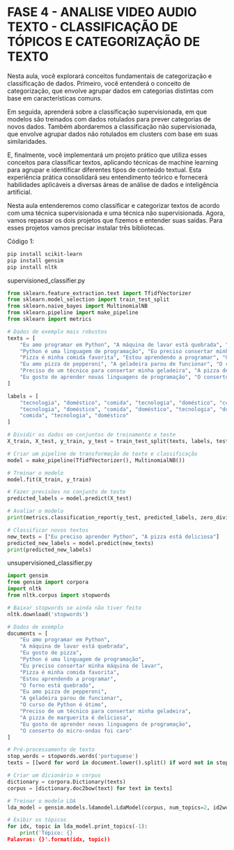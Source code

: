 # FASE 4 - ANALISE VIDEO AUDIO TEXTO - CLASSIFICAÇÃO DE TÓPICOS E CATEGORIZAÇÃO DE TEXTO

Nesta aula, você explorará conceitos fundamentais de categorização e classificação de dados. Primeiro, você entenderá o conceito de categorização, que envolve agrupar dados em categorias distintas com base em características comuns. 
            
Em seguida, aprenderá sobre a classificação supervisionada, em que modelos são treinados com dados rotulados para prever categorias de novos dados. Também abordaremos a classificação não supervisionada, que envolve agrupar dados não rotulados em clusters com base em suas similaridades. 

E, finalmente, você implementará um projeto prático que utiliza esses conceitos para classificar textos, aplicando técnicas de machine learning para agrupar e identificar diferentes tipos de conteúdo textual. Esta experiência prática consolidará seu entendimento teórico e fornecerá habilidades aplicáveis a diversas áreas de análise de dados e inteligência artificial.

Nesta aula entenderemos como classificar e categorizar textos de acordo com uma técnica supervisionada e uma técnica não supervisionada. Agora, vamos repassar os dois projetos que fizemos e entender suas saídas. Para esses projetos vamos precisar instalar três bibliotecas.

Código 1:
```sh
pip install scikit-learn
pip install gensim
pip install nltk
```

supervisioned_classifier.py
```python
from sklearn.feature_extraction.text import TfidfVectorizer
from sklearn.model_selection import train_test_split
from sklearn.naive_bayes import MultinomialNB
from sklearn.pipeline import make_pipeline
from sklearn import metrics

# Dados de exemplo mais robustos
texts = [
    "Eu amo programar em Python", "A máquina de lavar está quebrada", "Eu gosto de pizza", 
    "Python é uma linguagem de programação", "Eu preciso consertar minha máquina de lavar",
    "Pizza é minha comida favorita", "Estou aprendendo a programar", "O forno está quebrado",
    "Eu amo pizza de pepperoni", "A geladeira parou de funcionar", "O curso de Python é ótimo",
    "Preciso de um técnico para consertar minha geladeira", "A pizza de marguerita é deliciosa",
    "Eu gosto de aprender novas linguagens de programação", "O conserto do micro-ondas foi caro"
]

labels = [
    "tecnologia", "doméstico", "comida", "tecnologia", "doméstico", "comida", 
    "tecnologia", "doméstico", "comida", "doméstico", "tecnologia", "doméstico",
    "comida", "tecnologia", "doméstico"
]

# Dividir os dados em conjuntos de treinamento e teste
X_train, X_test, y_train, y_test = train_test_split(texts, labels, test_size=0.2, random_state=42)

# Criar um pipeline de transformação de texto e classificação
model = make_pipeline(TfidfVectorizer(), MultinomialNB())

# Treinar o modelo
model.fit(X_train, y_train)

# Fazer previsões no conjunto de teste
predicted_labels = model.predict(X_test)

# Avaliar o modelo
print(metrics.classification_report(y_test, predicted_labels, zero_division=0))

# Classificar novos textos
new_texts = ["Eu preciso aprender Python", "A pizza está deliciosa"]
predicted_new_labels = model.predict(new_texts)
print(predicted_new_labels)
```

unsupervisioned_classifier.py
```python
import gensim
from gensim import corpora
import nltk
from nltk.corpus import stopwords

# Baixar stopwords se ainda não tiver feito
nltk.download('stopwords')

# Dados de exemplo
documents = [
    "Eu amo programar em Python",
    "A máquina de lavar está quebrada",
    "Eu gosto de pizza",
    "Python é uma linguagem de programação",
    "Eu preciso consertar minha máquina de lavar",
    "Pizza é minha comida favorita",
    "Estou aprendendo a programar",
    "O forno está quebrado",
    "Eu amo pizza de pepperoni",
    "A geladeira parou de funcionar",
    "O curso de Python é ótimo",
    "Preciso de um técnico para consertar minha geladeira",
    "A pizza de marguerita é deliciosa",
    "Eu gosto de aprender novas linguagens de programação",
    "O conserto do micro-ondas foi caro"
]

# Pré-processamento de texto
stop_words = stopwords.words('portuguese')
texts = [[word for word in document.lower().split() if word not in stop_words] for document in documents]

# Criar um dicionário e corpus
dictionary = corpora.Dictionary(texts)
corpus = [dictionary.doc2bow(text) for text in texts]

# Treinar o modelo LDA
lda_model = gensim.models.ldamodel.LdaModel(corpus, num_topics=2, id2word=dictionary, passes=15)

# Exibir os tópicos
for idx, topic in lda_model.print_topics(-1):
    print('Tópico: {} 
Palavras: {}'.format(idx, topic))
```
            
            